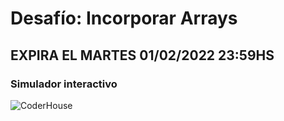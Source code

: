 # Desafío: Incorporar Arrays
 
## EXPIRA EL MARTES 01/02/2022 23:59HS

### Simulador interactivo

![CoderHouse](https://is2-ssl.mzstatic.com/image/thumb/Purple116/v4/b8/aa/5a/b8aa5aa3-fa49-9e2b-a93a-552dc84f4bd0/source/256x256bb.jpg)